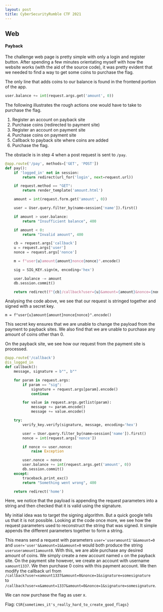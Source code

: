 ```yaml
---
layout: post
title: CyberSecurityRumble CTF 2021
---
```



Web
------  

#### Payback

The challenge web page is pretty simple with only a login and register button. After spending a few minutes orientating myself with how the website works (with the aid of the source code), it was pretty evident that we needed to find a way to get some coins to purchase the flag.

The only line that adds coins to our balance is found in the frontend portion of the app. 
```python
user.balance += int(request.args.get('amount', 0))
```

The following illustrates the rough actions one would have to take to purchase the flag.
1. Register an account on payback site
2. Purchase coins (redirected to payment site)
3. Register an account on payment site
4. Purchase coins on payment site
5. Callback to payback site where coins are added
5. Purchase the flag.

The obstacle is in step 4 when a post request is sent to `/pay`.

```python
@app.route('/pay', methods=['GET', 'POST'])
def pay():
    if 'logged_in' not in session:
        return redirect(url_for('login', next=request.url))

    if request.method == "GET":
        return render_template('amount.html')

    amount = int(request.form.get('amount', 0))

    user = User.query.filter_by(name=session['name']).first()

    if amount > user.balance:
        return "Insufficient balance", 400

    if amount < 0:
        return "Invalid amount", 400

    cb = request.args['callback']
    u = request.args['user']
    nonce = request.args['nonce']

    m = f"user{u}amount{amount}nonce{nonce}".encode()

    sig = SIG_KEY.sign(m, encoding='hex')

    user.balance -= amount
    db.session.commit()

    return redirect(f"{cb}/callback?user={u}&amount={amount}&nonce={nonce}&sig={sig.decode()}", code=302)
```

Analysing the code above, we see that our request is stringed together and signed with a secret key. 

`m = f"user{u}amount{amount}nonce{nonce}".encode()`

This secret key ensures that we are unable to change the payload from the payment to payback sites. We also find that we are unable to purchase any amount of coins other than 0. 

On the payback site, we see how our request from the payment site is processed. 

```python
@app.route('/callback')
@is_logged_in
def callback():
    message, signature = b"", b""

    for param in request.args:
        if param == "sig":
            signature = request.args[param].encode()
            continue

        for value in request.args.getlist(param):
            message += param.encode()
            message += value.encode()

    try:
        verify_key.verify(signature, message, encoding='hex')

        user = User.query.filter_by(name=session['name']).first()
        nonce = int(request.args['nonce'])

        if nonce <= user.nonce:
            raise Exception

        user.nonce = nonce
        user.balance += int(request.args.get('amount', 0))
        db.session.commit()
    except:
        traceback.print_exc()
        return "Something went wrong", 400

    return redirect('home')
```

Here, we notice that the payload is appending the request parameters into a string and then checked that it is valid using the signature. 

My initial idea was to target the signing algorithm. But a quick google tells us that it is not possible. Looking at the code once more, we see how the request parameters used to reconstruct the string that was signed. It simple appends the different parameters together to form a string. 

This means send a request with parameters `user='useramount1'&&amount=0` and `user='user'&&amount=1&&amount=0` would both produce the string  `useruseramount1amount0`. With this, we are able purchase any desired amount of coins. 
We simply create a new account named `x` on the payback site. On the payment site however, we create an account with username `xamount1337`. We then purchase 0 coins with this payment account. We then modify the callback url from  
`/callback?user=xamount1337&amount=0&nonce=1&signature=somesignature`  
to  
`/callback?user=x&amount=1337&amount=0&nonce=1&signature=somesignature`.

We can now purchase the flag as user x.

Flag: `CSR{sometimes_it's_really_hard_to_create_good_flags}`


